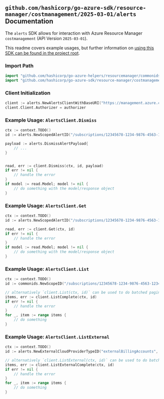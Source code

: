 
## `github.com/hashicorp/go-azure-sdk/resource-manager/costmanagement/2025-03-01/alerts` Documentation

The `alerts` SDK allows for interaction with Azure Resource Manager `costmanagement` (API Version `2025-03-01`).

This readme covers example usages, but further information on [using this SDK can be found in the project root](https://github.com/hashicorp/go-azure-sdk/tree/main/docs).

### Import Path

```go
import "github.com/hashicorp/go-azure-helpers/resourcemanager/commonids"
import "github.com/hashicorp/go-azure-sdk/resource-manager/costmanagement/2025-03-01/alerts"
```


### Client Initialization

```go
client := alerts.NewAlertsClientWithBaseURI("https://management.azure.com")
client.Client.Authorizer = authorizer
```


### Example Usage: `AlertsClient.Dismiss`

```go
ctx := context.TODO()
id := alerts.NewScopedAlertID("/subscriptions/12345678-1234-9876-4563-123456789012/resourceGroups/some-resource-group", "alertId")

payload := alerts.DismissAlertPayload{
	// ...
}


read, err := client.Dismiss(ctx, id, payload)
if err != nil {
	// handle the error
}
if model := read.Model; model != nil {
	// do something with the model/response object
}
```


### Example Usage: `AlertsClient.Get`

```go
ctx := context.TODO()
id := alerts.NewScopedAlertID("/subscriptions/12345678-1234-9876-4563-123456789012/resourceGroups/some-resource-group", "alertId")

read, err := client.Get(ctx, id)
if err != nil {
	// handle the error
}
if model := read.Model; model != nil {
	// do something with the model/response object
}
```


### Example Usage: `AlertsClient.List`

```go
ctx := context.TODO()
id := commonids.NewScopeID("/subscriptions/12345678-1234-9876-4563-123456789012/resourceGroups/some-resource-group")

// alternatively `client.List(ctx, id)` can be used to do batched pagination
items, err := client.ListComplete(ctx, id)
if err != nil {
	// handle the error
}
for _, item := range items {
	// do something
}
```


### Example Usage: `AlertsClient.ListExternal`

```go
ctx := context.TODO()
id := alerts.NewExternalCloudProviderTypeID("externalBillingAccounts", "externalCloudProviderId")

// alternatively `client.ListExternal(ctx, id)` can be used to do batched pagination
items, err := client.ListExternalComplete(ctx, id)
if err != nil {
	// handle the error
}
for _, item := range items {
	// do something
}
```
